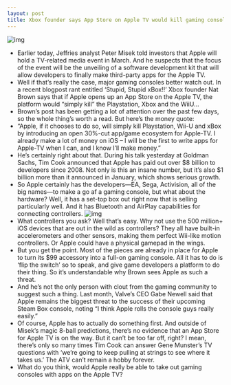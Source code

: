 ```yaml
---
layout: post
title: Xbox founder says App Store on Apple TV would kill gaming consoles
---
```

![img](http://media.idownloadblog.com/wp-content/uploads/2012/03/real-racing-airplay.jpg)
* Earlier today, Jeffries analyst Peter Misek told investors that Apple will hold a TV-related media event in March. And he suspects that the focus of the event will be the unveiling of a software development kit that will allow developers to finally make third-party apps for the Apple TV.
* Well if that’s really the case, major gaming consoles better watch out. In a recent blogpost rant entitled ‘Stupid, Stupid xBox!!’ Xbox founder Nat Brown says that if Apple opens up an App Store on the Apple TV, the platform would “simply kill” the Playstation, Xbox and the WiiU…
* Brown’s post has been getting a lot of attention over the past few days, so the whole thing’s worth a read. But here’s the money quote:
* “Apple, if it chooses to do so, will simply kill Playstation, Wii-U and xBox by introducing an open 30%-cut app/game ecosystem for Apple-TV. I already make a lot of money on iOS – I will be the first to write apps for Apple-TV when I can, and I know I’ll make money.”
* He’s certainly right about that. During his talk yesterday at Goldman Sachs, Tim Cook announced that Apple has paid out over $8 billion to developers since 2008. Not only is this an insane number, but it’s also $1 billion more than it announced in January, which shows serious growth.
* So Apple certainly has the developers—EA, Sega, Activision, all of the big names—to make a go af a gaming console, but what about the hardware? Well, it has a set-top box out right now that is selling particularly well. And it has Bluetooth and AirPlay capabilities for connecting controllers.
![img](http://media.idownloadblog.com/wp-content/uploads/2011/07/Apple-prepares-to-plug-Apple-TV-into-the-App-Store-2355.png)
* What controllers you ask? Well that’s easy. Why not use the 500 million+ iOS devices that are out in the wild as controllers? They all have built-in accelerometers and other sensors, making them perfect Wii-like motion controllers. Or Apple could have a physical gamepad in the wings.
* But you get the point. Most of the pieces are already in place for Apple to turn its $99 accessory into a full-on gaming console. All it has to do is ‘flip the switch’ so to speak, and give game developers a platform to do their thing. So it’s understandable why Brown sees Apple as such a threat.
* And he’s not the only person with clout from the gaming community to suggest such a thing. Last month, Valve’s CEO Gabe Newell said that Apple remains the biggest threat to the success of their upcoming Steam Box console, noting “I think Apple rolls the console guys really easily.”
* Of course, Apple has to actually do something first. And outside of Misek’s magic 8-ball predictions, there’s no evidence that an App Store for Apple TV is on the way. But it can’t be too far off, right? I mean, there’s only so many times Tim Cook can answer Gene Munster’s TV questions with ‘we’re going to keep pulling at strings to see where it takes us.’ The ATV can’t remain a hobby forever.
* What do you think, would Apple really be able to take out gaming consoles with apps on the Apple TV?

